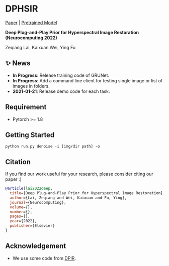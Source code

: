 # DPHSIR

[Paper]() | [Pretrained Model]()

**Deep Plug-and-Play Prior for Hyperspectral Image Restoration (Neurocomputing 2022)**

Zeqiang Lai, Kaixuan Wei, Ying Fu

## :sparkles: News

- **In Progress**: Release training code of GRUNet.
- **In Progress**: Add a command line client for testing single image or list of images in folders.
- **2021-01-21**: Release demo code for each task.

## Requirement

- Pytorch >= 1.8

## Getting Started

```shell
python run.py denoise -i [img/dir path] -o 
```

## Citation

If you find our work useful for your research, please consider citing our paper :)

```bibtex
@article{lai2022deep,
  title={Deep Plug-and-Play Prior for Hyperspectral Image Restoration},
  author={Lai, Zeqiang and Wei, Kaixuan and Fu, Ying},
  journal={Neurocomputing},
  volume={},
  number={},
  pages={},
  year={2022},
  publisher={Elsevier}
}
```

## Acknowledgement

- We use some code from [DPIR](https://github.com/cszn/DPIR).
